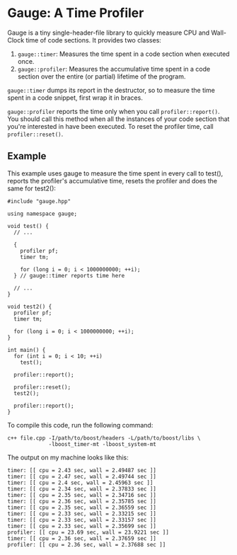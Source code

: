 Gauge: A Time Profiler
====================

Gauge is a tiny single-header-file library to quickly measure CPU and Wall-Clock
time of code sections. It provides two classes:

1. `gauge::timer`: Measures the time spent in a code section when executed once.
2. `gauge::profiler`: Measures the accumulative time spent in a code section
   over the entire (or partial) lifetime of the program.

`gauge::timer` dumps its report in the destructor, so to measure the time spent
in a code snippet, first wrap it in braces.

`gauge::profiler` reports the time only when you call `profiler::report()`. You
should call this method when all the instances of your code section that you're
interested in have been executed. To reset the profiler time, call
`profiler::reset()`.


Example
-------

This example uses gauge to measure the time spent in every call to test(),
reports the profiler's accumulative time, resets the profiler and does the same
for test2():

    #include "gauge.hpp"

    using namespace gauge;

    void test() {
      // ...

      {
        profiler pf;
        timer tm;

        for (long i = 0; i < 1000000000; ++i);
      } // gauge::timer reports time here

      // ...
    }

    void test2() {
      profiler pf;
      timer tm;

      for (long i = 0; i < 1000000000; ++i);
    }

    int main() {
      for (int i = 0; i < 10; ++i)
        test();

      profiler::report();

      profiler::reset();
      test2();

      profiler::report();
    }

To compile this code, run the following command:

    c++ file.cpp -I/path/to/boost/headers -L/path/to/boost/libs \
                 -lboost_timer-mt -lboost_system-mt

The output on my machine looks like this:

    timer: [[ cpu = 2.43 sec, wall = 2.49487 sec ]]
    timer: [[ cpu = 2.47 sec, wall = 2.49744 sec ]]
    timer: [[ cpu = 2.4 sec, wall = 2.45963 sec ]]
    timer: [[ cpu = 2.34 sec, wall = 2.37833 sec ]]
    timer: [[ cpu = 2.35 sec, wall = 2.34716 sec ]]
    timer: [[ cpu = 2.36 sec, wall = 2.35785 sec ]]
    timer: [[ cpu = 2.35 sec, wall = 2.36559 sec ]]
    timer: [[ cpu = 2.33 sec, wall = 2.33215 sec ]]
    timer: [[ cpu = 2.33 sec, wall = 2.33157 sec ]]
    timer: [[ cpu = 2.33 sec, wall = 2.35699 sec ]]
    profiler: [[ cpu = 23.69 sec, wall = 23.9221 sec ]]
    timer: [[ cpu = 2.36 sec, wall = 2.37659 sec ]]
    profiler: [[ cpu = 2.36 sec, wall = 2.37688 sec ]]


